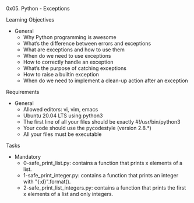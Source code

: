 0x05. Python - Exceptions

Learning Objectives
- General
	- Why Python programming is awesome
	- What’s the difference between errors and exceptions
	- What are exceptions and how to use them
	- When do we need to use exceptions
	- How to correctly handle an exception
	- What’s the purpose of catching exceptions
	- How to raise a builtin exception
	- When do we need to implement a clean-up action after an exception

Requirements
- General
	- Allowed editors: vi, vim, emacs
	- Ubuntu 20.04 LTS using python3
	- The first line of all your files should be exactly #!/usr/bin/python3
	- Your code should use the pycodestyle (version 2.8.*)
	- All your files must be executable

Tasks
- Mandatory
	- 0-safe_print_list.py: contains a function that prints x elements of a list.
	- 1-safe_print_integer.py: contains a function that prints an integer with "{:d}".format().
	- 2-safe_print_list_integers.py: contains a function that prints the first x elements of a list and only integers.
